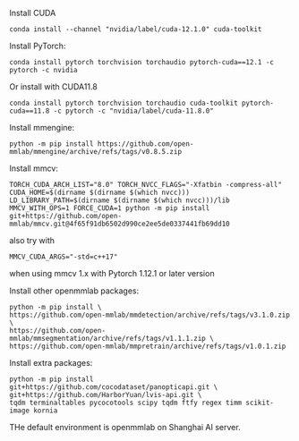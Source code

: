Install CUDA
```commandline
conda install --channel "nvidia/label/cuda-12.1.0" cuda-toolkit
```

Install PyTorch:
```commandline
conda install pytorch torchvision torchaudio pytorch-cuda==12.1 -c pytorch -c nvidia
```

Or install with CUDA11.8
```commandline
conda install pytorch torchvision torchaudio cuda-toolkit pytorch-cuda==11.8 -c pytorch -c "nvidia/label/cuda-11.8.0"
```

Install mmengine:
```commandline
python -m pip install https://github.com/open-mmlab/mmengine/archive/refs/tags/v0.8.5.zip
```

Install mmcv:
```commandline
TORCH_CUDA_ARCH_LIST="8.0" TORCH_NVCC_FLAGS="-Xfatbin -compress-all" CUDA_HOME=$(dirname $(dirname $(which nvcc))) LD_LIBRARY_PATH=$(dirname $(dirname $(which nvcc)))/lib MMCV_WITH_OPS=1 FORCE_CUDA=1 python -m pip install git+https://github.com/open-mmlab/mmcv.git@4f65f91db6502d990ce2ee5de0337441fb69dd10
```
also try with
```commandline
MMCV_CUDA_ARGS="-std=c++17" 
```
when using mmcv 1.x with Pytorch 1.12.1 or later version

Install other openmmlab packages:
```commandline
python -m pip install \
https://github.com/open-mmlab/mmdetection/archive/refs/tags/v3.1.0.zip \
https://github.com/open-mmlab/mmsegmentation/archive/refs/tags/v1.1.1.zip \
https://github.com/open-mmlab/mmpretrain/archive/refs/tags/v1.0.1.zip
```


Install extra packages:
```commandline
python -m pip install git+https://github.com/cocodataset/panopticapi.git \
git+https://github.com/HarborYuan/lvis-api.git \
tqdm terminaltables pycocotools scipy tqdm ftfy regex timm scikit-image kornia
```

THe default environment is openmmlab on Shanghai AI server.
